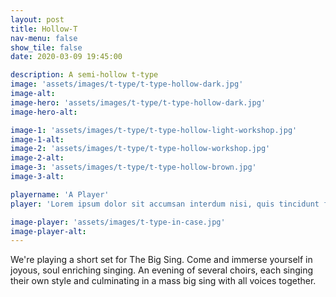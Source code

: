 ```yaml
---
layout: post
title: Hollow-T
nav-menu: false
show_tile: false
date: 2020-03-09 19:45:00

description: A semi-hollow t-type
image: 'assets/images/t-type/t-type-hollow-dark.jpg'
image-alt: 
image-hero: 'assets/images/t-type/t-type-hollow-dark.jpg'
image-hero-alt:

image-1: 'assets/images/t-type/t-type-hollow-light-workshop.jpg'
image-1-alt:
image-2: 'assets/images/t-type/t-type-hollow-workshop.jpg'
image-2-alt:
image-3: 'assets/images/t-type/t-type-hollow-brown.jpg'
image-3-alt:

playername: 'A Player'
player: 'Lorem ipsum dolor sit accumsan interdum nisi, quis tincidunt felis sagittis eget. tempus euismod. Vestibulum ante ipsum primis in faucibus vestibulum. Blandit adipiscing eu felis iaculis volutpat ac adipiscing accumsan eu faucibus. Integer ac pellentesque praesent tincidunt felis sagittis eget. tempus euismod.'

image-player: 'assets/images/t-type-in-case.jpg'
image-player-alt:
---
```


We're playing a short set for The Big Sing. Come and immerse yourself in joyous, soul enriching singing. An evening of several choirs, each singing their own style and culminating in a mass big sing with all voices together. 